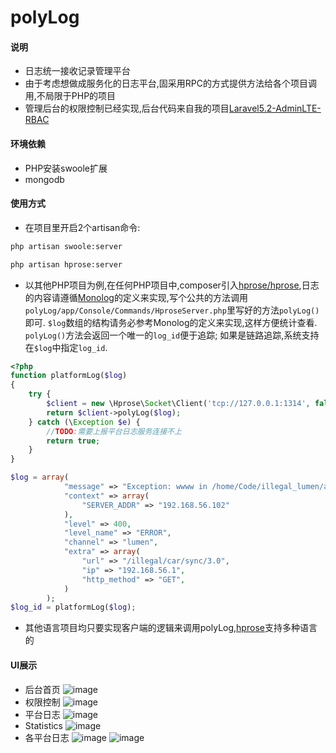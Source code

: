 # polyLog
#### 说明

- 日志统一接收记录管理平台
- 由于考虑想做成服务化的日志平台,固采用RPC的方式提供方法给各个项目调用,不局限于PHP的项目
- 管理后台的权限控制已经实现,后台代码来自我的项目[Laravel5.2-AdminLTE-RBAC](https://github.com/forgottener/Laravel5.2-AdminLTE-RBAC)

#### 环境依赖

- PHP安装swoole扩展
- mongodb

#### 使用方式

- 在项目里开启2个artisan命令:

```bash
php artisan swoole:server

php artisan hprose:server
```

- 以其他PHP项目为例,在任何PHP项目中,composer引入[hprose/hprose](https://github.com/hprose/hprose-php),日志的内容请遵循[Monolog](https://github.com/Seldaek/monolog/blob/master/doc/01-usage.md)的定义来实现,写个公共的方法调用`polyLog/app/Console/Commands/HproseServer.php`里写好的方法`polyLog()`即可. `$log`数组的结构请务必参考Monolog的定义来实现,这样方便统计查看. `polyLog()`方法会返回一个唯一的`log_id`便于追踪; 如果是链路追踪,系统支持在`$log`中指定`log_id`.

```php
<?php
function platformLog($log)
{
    try {
        $client = new \Hprose\Socket\Client('tcp://127.0.0.1:1314', false);
        return $client->polyLog($log);
    } catch (\Exception $e) {
        //TODO:需要上报平台日志服务连接不上
        return true;
    }
}

$log = array(
            "message" => "Exception: wwww in /home/Code/illegal_lumen/app/Http/Controllers/Service/CarSyncController.php:20",
            "context" => array(
                "SERVER_ADDR" => "192.168.56.102"
            ),
            "level" => 400,
            "level_name" => "ERROR",
            "channel" => "lumen",
            "extra" => array(
                "url" => "/illegal/car/sync/3.0",
                "ip" => "192.168.56.1",
                "http_method" => "GET",
            )
        );
$log_id = platformLog($log);        
```
- 其他语言项目均只要实现客户端的逻辑来调用polyLog,[hprose](https://github.com/hprose)支持多种语言的

#### UI展示
- 后台首页
![image](http://note.youdao.com/yws/public/resource/b451d863b514bdc5b9c94a9ae18136df/xmlnote/398F6DBE1DD7483DA12C80DDE3706D0D/4966)
- 权限控制
![image](http://note.youdao.com/yws/public/resource/b451d863b514bdc5b9c94a9ae18136df/xmlnote/18DDFDFB2F12478CA51B811E26130CEB/4970)
- 平台日志
![image](http://note.youdao.com/yws/public/resource/b451d863b514bdc5b9c94a9ae18136df/xmlnote/A5B736A5F3A14C3E8B5549EC566AE4D4/4978)
- Statistics
![image](http://note.youdao.com/yws/public/resource/b451d863b514bdc5b9c94a9ae18136df/xmlnote/2E0CB73CC38543E690B38DBD5BF2A6B7/4973)
- 各平台日志
![image](http://note.youdao.com/yws/public/resource/b451d863b514bdc5b9c94a9ae18136df/xmlnote/C00185915F414B32BD86876CB8BD5709/4975)
![image](http://note.youdao.com/yws/public/resource/b451d863b514bdc5b9c94a9ae18136df/xmlnote/54274C53F0F44C63A37ED1C13D034298/4980)